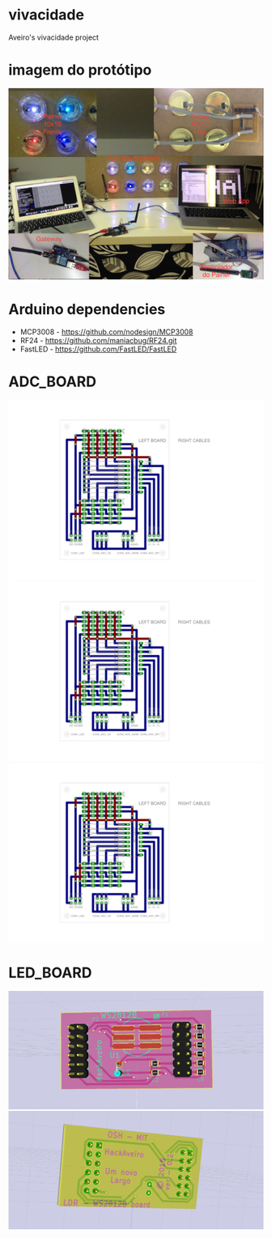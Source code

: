 vivacidade
==========
Aveiro's vivacidade project

imagem do protótipo
===================
![alt tag](https://github.com/HackAveiro/vivacidade/blob/master/HackAveiro_Vivacidade-low.JPG)

Arduino dependencies
====================

* MCP3008 - https://github.com/nodesign/MCP3008
* RF24 - https://github.com/maniacbug/RF24.git
* FastLED - https://github.com/FastLED/FastLED



ADC_BOARD
=========
![alt tag](https://github.com/HackAveiro/vivacidade/blob/master/ADC_Board/ADC_Board_Left.brd.png)
![alt tag](https://github.com/HackAveiro/vivacidade/blob/master/ADC_Board/ADC_Board_Left.brd.png)
![alt tag](https://github.com/HackAveiro/vivacidade/blob/master/ADC_Board/ADC_Board_Left.brd.png)

LED_BOARD
=========
![alt tag](https://github.com/HackAveiro/vivacidade/blob/master/led_board/board1.png)
![alt tag](https://github.com/HackAveiro/vivacidade/blob/master/led_board/board2.png)
